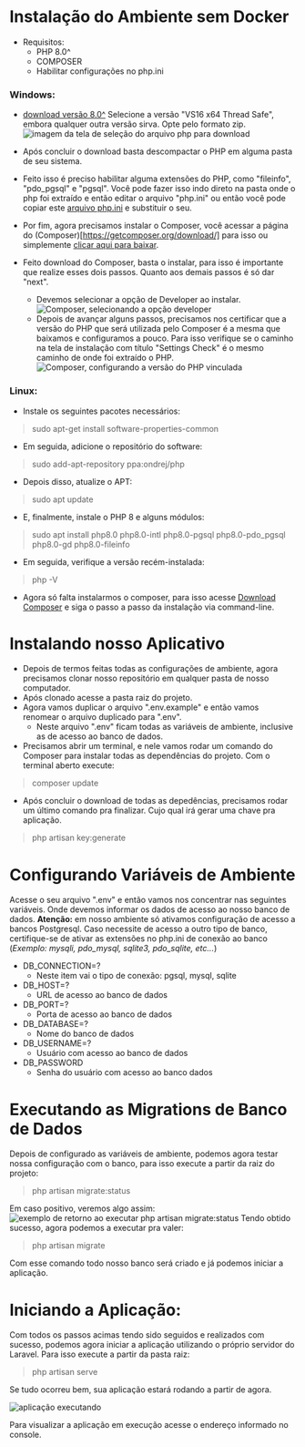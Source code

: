 # Instalação do Ambiente sem Docker
- Requisitos: 
    - PHP 8.0^
    - COMPOSER
    - Habilitar configurações no php.ini

### Windows:
- [download versão 8.0^](https://windows.php.net/download#php-8.0)
Selecione a versão "VS16 x64 Thread Safe", embora qualquer outra versão sirva. Opte pelo formato zip.
![imagem da tela de seleção do arquivo php para download](/git-public/select_php_version_for_windows.png)

- Após concluir o download basta descompactar o PHP em alguma pasta de seu sistema.

- Feito isso é preciso habilitar alguma extensões do PHP, como "fileinfo", "pdo_pgsql" e "pgsql". Você pode fazer isso indo direto na pasta onde o php foi extraído e então editar o arquivo "php.ini" ou então você pode copiar este [arquivo php.ini](/git-public/php.ini) e substituir o seu.

- Por fim, agora precisamos instalar o Composer, você acessar a página do (Composer)[https://getcomposer.org/download/] para isso ou simplemente [clicar aqui para baixar](https://getcomposer.org/Composer-Setup.exe). 
- Feito download do Composer, basta o instalar, para isso é importante que realize esses dois passos. Quanto aos demais passos é só dar "next".
    - Devemos selecionar a opção de Developer ao instalar.
    ![Composer, selecionando a opção developer](/git-public/composer_select_develop_mode.png)
    - Depois de avançar alguns passos, precisamos nos certificar que a versão do PHP que será utilizada pelo Composer é a mesma que baixamos e configuramos a pouco. Para isso verifique se o caminho na tela de instalação com título "Settings Check" é o mesmo caminho de onde foi extraído o PHP.
    ![Composer, configurando a versão do PHP vinculada](/git-public/composer_select_version_php.png)

### Linux:
- Instale os seguintes pacotes necessários:
> sudo apt-get install software-properties-common
- Em seguida, adicione o repositório do software:
> sudo add-apt-repository ppa:ondrej/php

- Depois disso, atualize o APT:
> sudo apt update

- E, finalmente, instale o PHP 8 e alguns módulos:
> sudo apt install php8.0 php8.0-intl php8.0-pgsql php8.0-pdo_pgsql php8.0-gd php8.0-fileinfo


- Em seguida, verifique a versão recém-instalada:
> php -V

- Agora só falta instalarmos o composer, para isso acesse [Download Composer](https://getcomposer.org/download/) e siga o passo a passo da instalação via command-line.

# Instalando nosso Aplicativo
- Depois de termos feitas todas as configurações de ambiente, agora precisamos clonar nosso repositório em qualquer pasta de nosso computador.
- Após clonado acesse a pasta raiz do projeto.
- Agora vamos duplicar o arquivo ".env.example" e então vamos renomear o arquivo duplicado para ".env".
    - Neste arquivo ".env" ficam todas as variáveis de ambiente, inclusive as de acesso ao banco de dados.
- Precisamos abrir um terminal, e nele vamos rodar um comando do Composer para instalar todas as dependências do projeto. Com o terminal aberto execute:
> composer update
- Após concluir o download de todas as depedências, precisamos rodar um último comando pra finalizar. Cujo qual irá gerar uma chave pra aplicação.
> php artisan key:generate 

# Configurando Variáveis de Ambiente
Acesse o seu arquivo ".env" e então vamos nos concentrar nas seguintes variáveis. Onde devemos informar os dados de acesso ao nosso banco de dados. <b>Atenção:</b> em nosso ambiente só ativamos configuração de acesso a bancos Postgresql. Caso necessite de acesso a outro tipo de banco, certifique-se de ativar as extensões no php.ini de conexão ao banco (<i>Exemplo: mysqli, pdo_mysql, sqlite3, pdo_sqlite, etc...</i>)
- DB_CONNECTION=?
    - Neste item vai o tipo de conexão: pgsql, mysql, sqlite
- DB_HOST=?
    - URL de acesso ao banco de dados
- DB_PORT=?
    - Porta de acesso ao banco de dados
- DB_DATABASE=?
    - Nome do banco de dados
- DB_USERNAME=?
    - Usuário com acesso ao banco de dados
- DB_PASSWORD
    - Senha do usuário com acesso ao banco dados

# Executando as Migrations de Banco de Dados
Depois de configurado as variáveis de ambiente, podemos agora testar nossa configuração com o banco, para isso execute a partir da raiz do projeto:
> php artisan migrate:status

Em caso positivo, veremos algo assim:
![exemplo de retorno ao executar php artisan migrate:status](/git-public/migrate_status_example.png)
Tendo obtido sucesso, agora podemos a executar pra valer:
> php artisan migrate

Com esse comando todo nosso banco será criado e já podemos iniciar a aplicação.

# Iniciando a Aplicação:
Com todos os passos acimas tendo sido seguidos e realizados com sucesso, podemos agora iniciar a aplicação utilizando o próprio servidor do Laravel. Para isso execute a partir da pasta raiz:
> php artisan serve

Se tudo ocorreu bem, sua aplicação estará rodando a partir de agora.

![aplicação executando](/git-public/app_start_with_laravel_server.png)

Para visualizar a aplicação em execução acesse o endereço informado no console.
